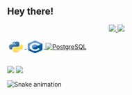 ## Hey there!
 <div align="center">
  <a href="https://github.com/thalita-silva">
  <img height="150em" src="https://github-readme-stats.vercel.app/api?username=thalita-silva&show_icons=true&theme=cobalt&include_all_commits=true&count_private=true"/>
  <img height="150em" src="https://github-readme-stats.vercel.app/api/top-langs/?username=thalita-silva&layout=compact&langs_count=7&theme=cobalt"/>
</div>
<div style="display: inline_block"><br>
 
  <img align="center" alt="Python" height="30" width="40" src="https://raw.githubusercontent.com/devicons/devicon/master/icons/python/python-original.svg">
  <img align="center" alt="C" height="30" width="40" src="https://raw.githubusercontent.com/devicons/devicon/master/icons/c/c-original.svg">
  <img align="center" alt="PostgreSQL" height="30" width="40" src="https://cdn.jsdelivr.net/gh/devicons/devicon/icons/postgresql/postgresql-original.svg">
 
</div>
    
  ##
 
<div> 
  <a href = "mailto:thalitaaesser@gmail.com"><img src="https://img.shields.io/badge/-Gmail-%23333?style=for-the-badge&logo=gmail&logoColor=white" target="_blank"></a>
  <a href="https://www.linkedin.com/in/thalita-esser" target="_blank"><img src="https://img.shields.io/badge/-LinkedIn-%230077B5?style=for-the-badge&logo=linkedin&logoColor=white" target="_blank"></a> 
 
  ![Snake animation](https://github.com/thalita-silva/thalita-silva/blob/output/github-contribution-grid-snake.svg)
</div>


